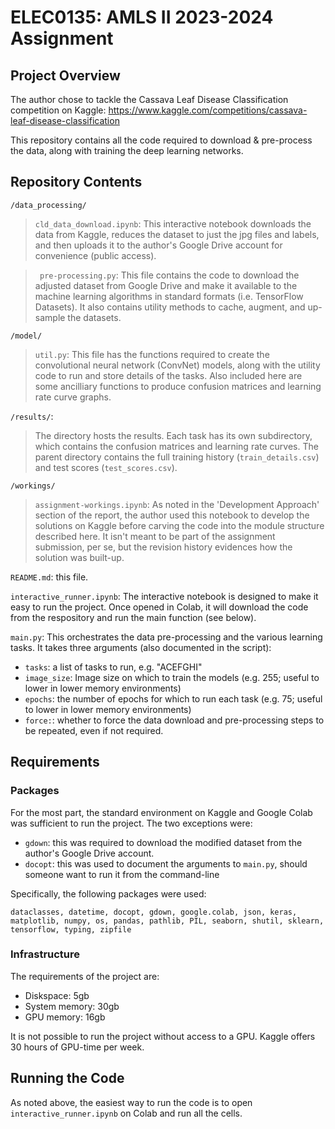 # ELEC0135: AMLS II 2023-2024 Assignment

## Project Overview

The author chose to tackle the Cassava Leaf Disease Classification competition on Kaggle: https://www.kaggle.com/competitions/cassava-leaf-disease-classification

This repository contains all the code required to download & pre-process the data, along with training the deep learning networks.

## Repository Contents

`/data_processing/`
> `cld_data_download.ipynb`: This interactive notebook downloads the data from Kaggle, reduces the dataset to just the jpg files and labels, and then uploads it to the author's Google Drive account for convenience (public access).

>` pre-processing.py`: This file contains the code to download the adjusted dataset from Google Drive and make it available to the machine learning algorithms in standard formats (i.e. TensorFlow Datasets).  It also contains utility methods to cache, augment, and up-sample the datasets.

`/model/`
> `util.py`: This file has the functions required to create the convolutional neural network (ConvNet) models, along with the utility code to run and store details of the tasks.  Also included here are some ancilliary functions to produce confusion matrices and learning rate curve graphs.

`/results/`:
> The directory hosts the results.  Each task has its own subdirectory, which contains the confusion matrices and learning rate curves.  The parent directory contains the full training history (`train_details.csv`) and test scores (`test_scores.csv`).

`/workings/`
> `assignment-workings.ipynb`: As noted in the 'Development Approach' section of the report, the author used this notebook to develop the solutions on Kaggle before carving the code into the module structure described here.  It isn't meant to be part of the assignment submission, per se, but the revision history evidences how the solution was built-up.

`README.md`: this file.

`interactive_runner.ipynb`: The interactive notebook is designed to make it easy to run the project.  Once opened in Colab, it will download the code from the respository and run the main function (see below).

`main.py`: This orchestrates the data pre-processing and the various learning tasks. It takes three arguments (also documented in the script):
  * `tasks`: a list of tasks to run, e.g. "ACEFGHI"
  * `image_size`: Image size on which to train the models (e.g. 255; useful to lower in lower memory environments)
  * `epochs`: the number of epochs for which to run each task (e.g. 75; useful to lower in lower memory environments)
  * `force:`: whether to force the data download and pre-processing steps to be repeated, even if not required.

## Requirements

### Packages

For the most part, the standard environment on Kaggle and Google Colab was sufficient to run the project.  The two exceptions were:
  * `gdown`: this was required to download the modified dataset from the author's Google Drive account.
  * `docopt`: this was used to document the arguments to `main.py`, should someone want to run it from the command-line

Specifically, the following packages were used:

`dataclasses, datetime, docopt, gdown, google.colab, json, keras, matplotlib, numpy, os, pandas, pathlib, PIL, seaborn, shutil, sklearn, tensorflow, typing, zipfile`

### Infrastructure

The requirements of the project are:

* Diskspace: 5gb
* System memory: 30gb
* GPU memory: 16gb

It is not possible to run the project without access to a GPU.  Kaggle offers 30 hours of GPU-time per week.

## Running the Code

As noted above, the easiest way to run the code is to open `interactive_runner.ipynb` on Colab and run all the cells.


